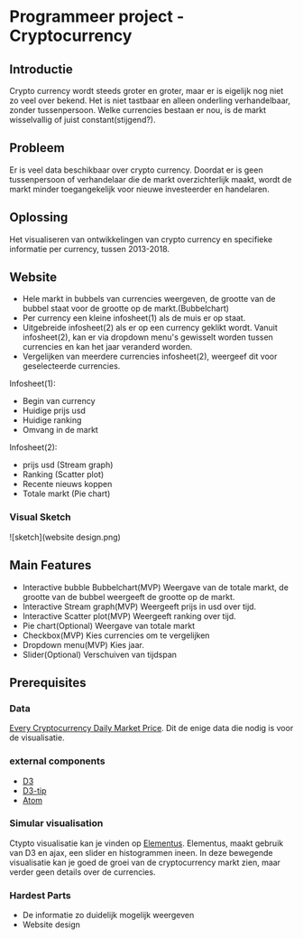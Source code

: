 # Programmeer project - Cryptocurrency


## Introductie
Crypto currency wordt steeds groter en groter, maar er is eigelijk nog niet zo veel over bekend. Het is niet tastbaar en alleen onderling verhandelbaar, zonder tussenpersoon. Welke currencies bestaan er nou, is de markt wisselvallig of juist constant(stijgend?).

## Probleem
Er is veel data beschikbaar over crypto currency. Doordat er is geen tussenpersoon of verhandelaar die de markt overzichterlijk maakt, wordt de markt minder toegangekelijk voor nieuwe investeerder en handelaren.

## Oplossing
Het visualiseren van ontwikkelingen van crypto currency en specifieke informatie per currency, tussen 2013-2018.

## Website
+ Hele markt in bubbels van currencies weergeven, de grootte van de bubbel staat voor de grootte op de markt.(Bubbelchart)
+ Per currency een kleine infosheet(1) als de muis er op staat.
+ Uitgebreide infosheet(2) als er op een currency geklikt wordt.
Vanuit infosheet(2), kan er via dropdown menu's gewisselt worden tussen currencies en kan het jaar veranderd worden.
+ Vergelijken van meerdere currencies infosheet(2), weergeef dit voor geselecteerde currencies.


Infosheet(1):
+ Begin van currency
+ Huidige prijs usd
+ Huidige ranking
+ Omvang in de markt


Infosheet(2):
+ prijs usd (Stream graph)
+ Ranking (Scatter plot)
+ Recente nieuws koppen
+ Totale markt (Pie chart)

### Visual Sketch
![sketch](website design.png)

## Main Features
+ Interactive bubble Bubbelchart(MVP)
Weergave van de totale markt, de grootte van de bubbel weergeeft de grootte op de markt.
+ Interactive Stream graph(MVP)
Weergeeft prijs in usd over tijd.
+ Interactive Scatter plot(MVP)
Weergeeft ranking over tijd.
+ Pie chart(Optional)
Weergave van totale markt
+ Checkbox(MVP)
Kies currencies om te vergelijken
+ Dropdown menu(MVP)
Kies jaar.
+ Slider(Optional)
Verschuiven van tijdspan

## Prerequisites
### Data
[Every Cryptocurrency Daily Market Price](https://www.kaggle.com/jessevent/all-crypto-currencies/kernels). Dit de enige data die nodig is voor de visualisatie.

### external components
- [D3](https://d3js.org/)
- [D3-tip](https://github.com/Caged/d3-tip)
- [Atom](atom.io)

### Simular visualisation
Ctypto visualisatie kan je vinden op [Elementus](https://elementus.io/token-sales-history). Elementus, maakt gebruik van D3 en ajax, een slider en histogrammen ineen. In deze bewegende visualisatie kan je goed de groei van de cryptocurrency markt zien, maar verder geen details over de currencies.


### Hardest Parts
+ De informatie zo duidelijk mogelijk weergeven
+ Website design
